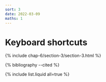 ```yaml
---
sort: 3
date: 2022-03-09
maths: 1
---
```


# Keyboard shortcuts

{% include chap-6/section-3/section-3.html %}

{% bibliography --cited %}

{% include list.liquid all=true %}
